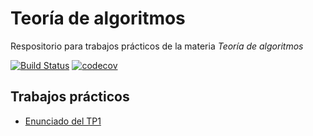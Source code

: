# Teoría de algoritmos

Respositorio para trabajos prácticos de la materia *Teoría de algoritmos*

[![Build Status](https://travis-ci.org/mlafroce/teoria-de-algoritmos.svg?branch=master)](https://travis-ci.org/mlafroce/teoria-de-algoritmos)
[![codecov](https://codecov.io/gh/mlafroce/teoria-de-algoritmos/branch/master/graph/badge.svg)](https://codecov.io/gh/mlafroce/teoria-de-algoritmos)

## Trabajos prácticos

* [Enunciado del TP1](https://algoritmos-rw.github.io/tda/tp1.html)
